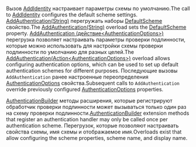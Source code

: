 <span data-ttu-id="5ed33-101">Вызов [AddIdentity](/dotnet/api/microsoft.extensions.dependencyinjection.identityservicecollectionextensions.addidentity) настраивает параметры схемы по умолчанию.</span><span class="sxs-lookup"><span data-stu-id="5ed33-101">The call to [AddIdentity](/dotnet/api/microsoft.extensions.dependencyinjection.identityservicecollectionextensions.addidentity) configures the default scheme settings.</span></span> <span data-ttu-id="5ed33-102">[AddAuthentication(String)](/dotnet/api/microsoft.extensions.dependencyinjection.authenticationservicecollectionextensions.addauthentication#Microsoft_Extensions_DependencyInjection_AuthenticationServiceCollectionExtensions_AddAuthentication_Microsoft_Extensions_DependencyInjection_IServiceCollection_System_String_) перегружать наборы [DefaultScheme](/dotnet/api/microsoft.aspnetcore.authentication.authenticationoptions.defaultscheme) свойство.</span><span class="sxs-lookup"><span data-stu-id="5ed33-102">The [AddAuthentication(String)](/dotnet/api/microsoft.extensions.dependencyinjection.authenticationservicecollectionextensions.addauthentication#Microsoft_Extensions_DependencyInjection_AuthenticationServiceCollectionExtensions_AddAuthentication_Microsoft_Extensions_DependencyInjection_IServiceCollection_System_String_) overload sets the [DefaultScheme](/dotnet/api/microsoft.aspnetcore.authentication.authenticationoptions.defaultscheme) property.</span></span> <span data-ttu-id="5ed33-103">[AddAuthentication (действие&lt;AuthenticationOptions&gt;)](/dotnet/api/microsoft.extensions.dependencyinjection.authenticationservicecollectionextensions.addauthentication#Microsoft_Extensions_DependencyInjection_AuthenticationServiceCollectionExtensions_AddAuthentication_Microsoft_Extensions_DependencyInjection_IServiceCollection_System_Action_Microsoft_AspNetCore_Authentication_AuthenticationOptions__) перегрузка позволяет настраивать параметры проверки подлинности, которые можно использовать для настройки схемы проверки подлинности по умолчанию для разных целей.</span><span class="sxs-lookup"><span data-stu-id="5ed33-103">The [AddAuthentication(Action&lt;AuthenticationOptions&gt;)](/dotnet/api/microsoft.extensions.dependencyinjection.authenticationservicecollectionextensions.addauthentication#Microsoft_Extensions_DependencyInjection_AuthenticationServiceCollectionExtensions_AddAuthentication_Microsoft_Extensions_DependencyInjection_IServiceCollection_System_Action_Microsoft_AspNetCore_Authentication_AuthenticationOptions__) overload allows configuring authentication options, which can be used to set up default authentication schemes for different purposes.</span></span> <span data-ttu-id="5ed33-104">Последующие вызовы `AddAuthentication` ранее настроенные переопределения [AuthenticationOptions](/dotnet/api/microsoft.aspnetcore.builder.authenticationoptions) свойства.</span><span class="sxs-lookup"><span data-stu-id="5ed33-104">Subsequent calls to `AddAuthentication` override previously configured [AuthenticationOptions](/dotnet/api/microsoft.aspnetcore.builder.authenticationoptions) properties.</span></span>

<span data-ttu-id="5ed33-105">[AuthenticationBuilder](/dotnet/api/microsoft.aspnetcore.authentication.authenticationbuilder) методы расширения, которые регистрируют обработчик проверки подлинности может вызываться только один раз на схему проверки подлинности.</span><span class="sxs-lookup"><span data-stu-id="5ed33-105">[AuthenticationBuilder](/dotnet/api/microsoft.aspnetcore.authentication.authenticationbuilder) extension methods that register an authentication handler may only be called once per authentication scheme.</span></span> <span data-ttu-id="5ed33-106">Перегрузок, которые позволяют настраивать свойства схемы, имя схемы и отображаемое имя.</span><span class="sxs-lookup"><span data-stu-id="5ed33-106">Overloads exist that allow configuring the scheme properties, scheme name, and display name.</span></span>
